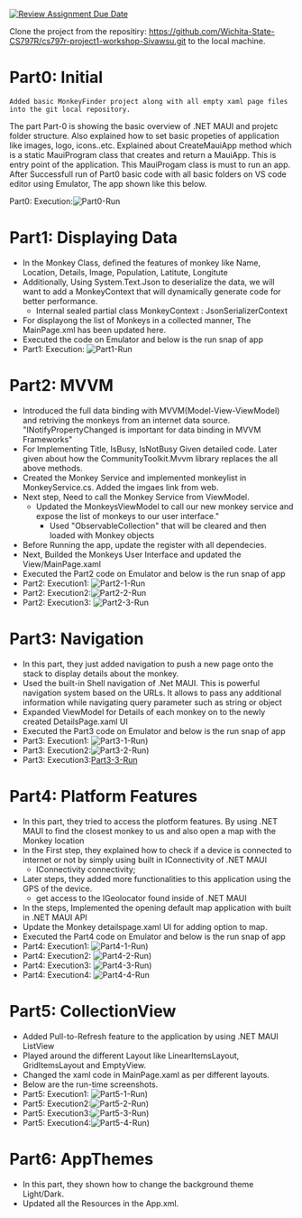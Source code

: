 [![Review Assignment Due Date](https://classroom.github.com/assets/deadline-readme-button-24ddc0f5d75046c5622901739e7c5dd533143b0c8e959d652212380cedb1ea36.svg)](https://classroom.github.com/a/2sgFLH94)

Clone the project from the repositiry: https://github.com/Wichita-State-CS797R/cs797r-project1-workshop-Sivawsu.git to the local machine.


# Part0: Initial

	Added basic MonkeyFinder project along with all empty xaml page files into the git local repository.
The part Part-0 is showing the basic overview of .NET MAUI and projetc folder structure. Also explained how to set basic propeties of application like images, logo, icons..etc. Explained about CreateMauiApp method which is a static MauiProgram class that creates and return a MauiApp. This is entry point of the application. This MauiProgam class is must to run an app.
After Successfull run of Part0 basic code with all basic folders on VS code editor using Emulator, The app shown like this below.

 Part0: Execution:![Part0-Run](https://github.com/Wichita-State-CS797R/cs797r-project1-workshop-Sivawsu/blob/main/Images/Part0-Run.png)


# Part1: Displaying Data

- In the Monkey Class, defined the features of monkey like Name, Location, Details, Image, Population, Latitute, Longitute
- Additionally, Using System.Text.Json to deserialize the data, we will want to add a MonkeyContext that will dynamically generate code for better performance.				
	* Internal sealed partial class MonkeyContext : JsonSerializerContext
- For displayong the list of Monkeys in a collected manner, The MainPage.xml has been updated here.
- Executed the code on Emulator and below is the run snap of app
- Part1: Execution: ![Part1-Run](https://github.com/Wichita-State-CS797R/cs797r-project1-workshop-Sivawsu/blob/main/Images/Part1-Run.png)


# Part2: MVVM

- Introduced the full data binding with MVVM(Model-View-ViewModel) and retriving the monkeys from an internet data source.
	"INotifyPropertyChanged is important for data binding in MVVM Frameworks" 
- For Implementing Title, IsBusy, IsNotBusy Given detailed code. Later given about how the CommunityToolkit.Mvvm library replaces the all above methods.
- Created the Monkey Service and implemented monkeylist in MonkeyService.cs. Added the imgaes link from web.
- Next step, Need to call the Monkey Service from ViewModel.		
  * Updated the MonkeysViewModel to call our new monkey service and expose the list of monkeys to our user interface."
	* Used "ObservableCollection<Monkey>" that will be cleared and then loaded with Monkey objects
- Before Running the app, update the register with all dependecies.
- Next, Builded the Monkeys User Interface and updated the View/MainPage.xaml
- Executed the Part2 code on Emulator and below is the run snap of app
- Part2: Execution1: ![Part2-1-Run](https://github.com/Wichita-State-CS797R/cs797r-project1-workshop-Sivawsu/blob/main/Images/Part2-1-Run.png)
- Part2: Execution2:![Part2-2-Run](https://github.com/Wichita-State-CS797R/cs797r-project1-workshop-Sivawsu/blob/main/Images/Part2-2-Run.png)
- Part2: Execution3:  ![Part2-3-Run](https://github.com/Wichita-State-CS797R/cs797r-project1-workshop-Sivawsu/blob/main/Images/Part2-3-Run.png)
 

# Part3: Navigation

- In this part, they just added navigation to push a new page onto the stack to display details about the monkey.
- Used the built-in Shell navigation of .Net MAUI. This is powerful navigation system based on the URLs. It allows to pass any additional information while navigating query parameter such as string or object
- Expanded ViewModel for Details of each monkey on to the newly created DetailsPage.xaml UI
- Executed the Part3 code on Emulator and below is the run snap of app
- Part3: Execution1: ![Part3-1-Run](https://github.com/Wichita-State-CS797R/cs797r-project1-workshop-Sivawsu/blob/main/Images/Part3-1-Run.png))
- Part3: Execution2:![Part3-2-Run](https://github.com/Wichita-State-CS797R/cs797r-project1-workshop-Sivawsu/blob/main/Images/Part3-2-Run.png))
- Part3: Execution3:[Part3-3-Run](https://github.com/Wichita-State-CS797R/cs797r-project1-workshop-Sivawsu/blob/main/Images/Part3-3-Run.png)

# Part4: Platform Features

- In this part, they tried to access the plotform features. By using .NET MAUI to find the closest monkey to us and also open a map with the Monkey location
- In the First step, they explained how to check if a device is connected to internet or not by simply using built in IConnectivity of .NET MAUI
	 * IConnectivity connectivity;
- Later steps, they added more functionalities to this application using the GPS of the device.
	* get access to the IGeolocator found inside of .NET MAUI
- In the steps, Implemented the opening default map application with built in .NET MAUI API
- Update the Monkey detailspage.xaml UI for adding option to map.
- Executed the Part4 code on Emulator and below is the run snap of app		
- Part4: Execution1:  ![Part4-1-Run](https://github.com/Wichita-State-CS797R/cs797r-project1-workshop-Sivawsu/blob/main/Images/Part4-1-Run.png))
- Part4: Execution2: ![Part4-2-Run](https://github.com/Wichita-State-CS797R/cs797r-project1-workshop-Sivawsu/blob/main/Images/Part4-2-Run.png))
- Part4: Execution3: ![Part4-3-Run](https://github.com/Wichita-State-CS797R/cs797r-project1-workshop-Sivawsu/blob/main/Images/Part4-3-Run.png))
- Part4: Execution4: ![Part4-4-Run](https://github.com/Wichita-State-CS797R/cs797r-project1-workshop-Sivawsu/blob/main/Images/Part4-4-Run.png)

# Part5: CollectionView

- Added Pull-to-Refresh feature to the application by using .NET MAUI ListView
- Played around the different Layout like LinearItemsLayout, GridItemsLayout and EmptyView.
- Changed the xaml code in MainPage.xaml as per different layouts.
- Below are the run-time screenshots.
- Part5: Execution1: ![Part5-1-Run](https://github.com/Wichita-State-CS797R/cs797r-project1-workshop-Sivawsu/blob/main/Images/Part5-1-Run.png))
- Part5: Execution2:![Part5-2-Run](https://github.com/Wichita-State-CS797R/cs797r-project1-workshop-Sivawsu/blob/main/Images/Part5-2-Run.png))
- Part5: Execution3:![Part5-3-Run](https://github.com/Wichita-State-CS797R/cs797r-project1-workshop-Sivawsu/blob/main/Images/Part5-3-Run.png))
- Part5: Execution4:![Part5-4-Run](https://github.com/Wichita-State-CS797R/cs797r-project1-workshop-Sivawsu/blob/main/Images/Part5-4-Run.png))

# Part6: AppThemes

- In this part, they shown how to change the background theme Light/Dark.
- Updated all the Resources in the App.xml.



